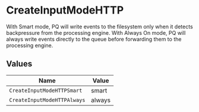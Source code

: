 # CreateInputModeHTTP

With Smart mode, PQ will write events to the filesystem only when it detects backpressure from the processing engine. With Always On mode, PQ will always write events directly to the queue before forwarding them to the processing engine.


## Values

| Name                        | Value                       |
| --------------------------- | --------------------------- |
| `CreateInputModeHTTPSmart`  | smart                       |
| `CreateInputModeHTTPAlways` | always                      |